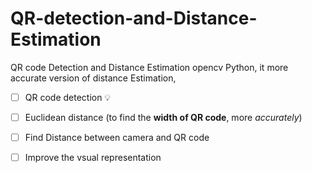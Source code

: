# QR-detection-and-Distance-Estimation
QR code Detection and Distance Estimation opencv Python, it more accurate version of distance Estimation, 

- [ ]  QR code detection :bulb:

- [ ] Euclidean distance (to find the **width of QR code**, more *accurately*)
  
- [ ] Find Distance between camera and QR code
  
- [ ] Improve the vsual representation 
